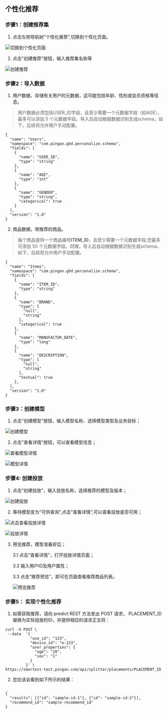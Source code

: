 ## 个性化推荐

### 步骤1：创建推荐集

   1. 点击左侧导航树"个性化推荐",切换到个性化页面。
   
   ![切换到个性化页面](images/personalize_goto_personalize_home.jpg)
    
   2. 点击"创建推荐"按钮，输入推荐集名称等
   
   ![创建推荐](images/personalize_set.jpg)

### 步骤2：导入数据
   
   1. 用户数据，存储有关用户的元数据，这可能包括年龄、性别或会员资格等信息。
  
   > 用户数据必须包括USER_ID字段，且至少需要一个元数据字段（如AGE），最多可以添加 5 个元数据字段。导入后自动根据数据识别生成schema，如下，后续将允许用户手动配置。
   
   ```
   {
     "name": "Users",
     "namespace": "com.pingan.gbd.personalize.schema",
     "fields": [
       {
         "name": "USER_ID",
         "type": "string"
       },
       {
         "name": "AGE",
         "type": "int"
       },
       {
         "name": "GENDER",
         "type": "string",
         "categorical": true
       }
     ],
     "version": "1.0"
   }
   
   ```

   2. 商品数据，带推荐的商品。
   
   > 每个商品提供一个商品编号**ITEM_ID**，且至少需要一个元数据字段,您最多可添加 50 个元数据字段。同理，导入后自动根据数据识别生成schema，如下，后续将允许用户手动配置。
   
   ```   
   {
     "name": "Items",
     "namespace": "com.pingan.gbd.personalize.schema",
     "fields": [
       {
         "name": "ITEM_ID",
         "type": "string"
       },
       {
         "name": "BRAND",
         "type": [
           "null",
           "string"
         ],
         "categorical": true
       },
       {
         "name": "MANUFACTUR_DATE",
         "type": "long"
       },
       {
         "name": "DESCRIPTION",
         "type": [
           "null",
           "string"
         ],
         "textual": true
       },
     ],
     "version": "1.0"
   }
   ```
   
   
### 步骤3：创建模型

   1. 点击"创建模型"按钮，输入模型名称、选择模型类型及业务目标；
   
   ![创建模型](images/personalize_model_create_dialog.jpg)
    
   2. 点击"查看详情"按钮，可以查看模型信息；
   
   ![查看模型详情](images/personalize_click_view_model_detail.jpg)

   ![模型详情](images/personalize_model_detail_panel.jpg)
   
### 步骤4: 创建投放

   1. 点击“创建投放”，输入投放名称，选择推荐的模型及版本；
   
   ![创建投放](images/personalize_placement_create_dialog.jpg)
   
    
   2. 等待模型变为"可供查询",点击"查看详情",可以查看投放是否可用；
   
   ![点击查看投放详情](images/personalize_placement_click_view.jpg)
   
   ![投放详情](images/personalize_placement_detail.jpg)
   
    
   3. 预览推荐，模型准备好后；
    
       3.1 点击"查看详情"，打开投放详情页面；
       
       3.2 输入用户ID及用户属性；
       
       3.3 点击“推荐预览”，即可在页面查看推荐商品列表。
       
       ![预览推荐](images/personalize_placement_preview.jpg)
       

### 步骤5： 实现个性化推荐

   
   1. 如需获取推荐，请向 predict REST 方法发出 POST 请求， PLACEMENT_ID 替换为实际投放的ID，并提供相应的请求正文将：
   ```
   curl -X POST \
    --data  '{
              "use_id": "123",
              "device_id": "e-123",
              "user_properties": {
                "age": "20",
                "sex": "1"
              }
            }' \
   https://smartest-test.pingan.com/api/splitter/placements/PLACEMENT_ID
   
   ```
   
   2. 您应该会看到如下所示的结果：

   ```
   
   {
     "results": [{"id": "sample-id-1"}, {"id": "sample-id-2"}],
     "recommend_id": "sample-recommend_id"
   }
   
   ```
